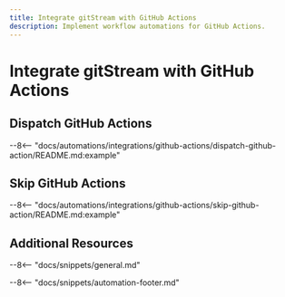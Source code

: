 ```yaml
---
title: Integrate gitStream with GitHub Actions
description: Implement workflow automations for GitHub Actions.
---
```

# Integrate gitStream with GitHub Actions

<a name="dispatch-github-action"></a>
## Dispatch GitHub Actions
--8<-- "docs/automations/integrations/github-actions/dispatch-github-action/README.md:example"

<a name="skip-github-action"></a>
## Skip GitHub Actions
--8<-- "docs/automations/integrations/github-actions/skip-github-action/README.md:example"

## Additional Resources

--8<-- "docs/snippets/general.md"

--8<-- "docs/snippets/automation-footer.md"